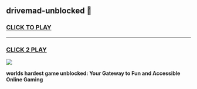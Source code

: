 
## drivemad-unblocked 👋
<h3>
<a href="https://premium.freeplayer.one?title=drivemad-unblocked&ref=14F">CLICK TO PLAY</a></h3>
<hr>

<h3>
<a href="https://premium.freeplayer.one?title=drivemad-unblocked&ref=14F">CLICK 2 PLAY</a>
  
</h3>

<a href="https://premium.freeplayer.one?title=drivemad-unblocked&ref=12F/"><img src="https://clearcache.store/games.png"></a>


**worlds hardest game unblocked: Your Gateway to Fun and Accessible Online Gaming**
